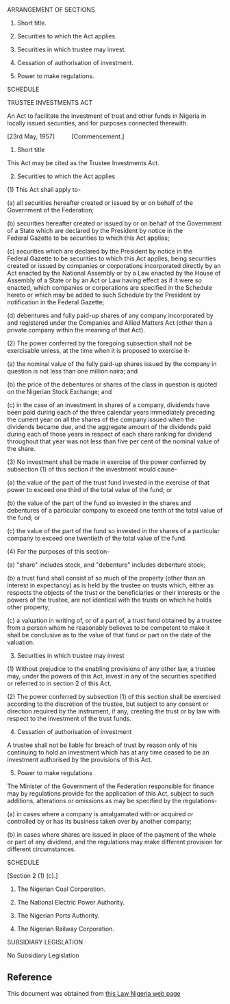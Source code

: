 # 

ARRANGEMENT OF SECTIONS

1. Short title.

2. Securities to which the Act applies.

3. Securities in which trustee may invest.

4. Cessation of authorisation of investment.

5. Power to make regulations.

SCHEDULE

TRUSTEE INVESTMENTS ACT

An Act to facilitate the investment of trust and other funds in Nigeria in locally issued securities, and for purposes connected therewith.

[23rd May, 1957]          [Commencement.]

1. Short title

This Act may be cited as the Trustee Investments Act.

2. Securities to which the Act applies

(1) This Act shall apply to-

(a) all securities hereafter created or issued by or on behalf of the Government of the Federation;

(b) securities hereafter created or issued by or on behalf of the Government of a State which are declared by the President by notice in the Federal Gazette to be securities to which this Act applies;

(c) securities which are declared by the President by notice in the Federal Gazette to be securities to which this Act applies, being securities created or issued by companies or corporations incorporated directly by an Act enacted by the National Assembly or by a Law enacted by the House of Assembly of a State or by an Act or Law having effect as if it were so enacted, which companies or corporations are specified in the Schedule hereto or which may be added to such Schedule by the President by notification in the Federal Gazette;

(d) debentures and fully paid-up shares of any company incorporated by and registered under the Companies and Allied Matters Act (other than a private company within the meaning of that Act).

(2) The power conferred by the foregoing subsection shall not be exercisable unless, at the time when it is proposed to exercise it-

(a) the nominal value of the fully paid-up shares issued by the company in question is not less than one million naira; and

(b) the price of the debentures or shares of the class in question is quoted on the Nigerian Stock Exchange; and

(c) in the case of an investment in shares of a company, dividends have been paid during each of the three calendar years immediately preceding the current year on all the shares of the company issued when the dividends became due, and the aggregate amount of the dividends paid during each of those years in respect of each share ranking for dividend throughout that year was not less than five per cent of the nominal value of the share.

(3) No investment shall be made in exercise of the power conferred by subsection (1) of this section if the investment would cause-

(a) the value of the part of the trust fund invested in the exercise of that power to exceed one third of the total value of the fund; or

(b) the value of the part of the fund so invested in the shares and debentures of a particular company to exceed one tenth of the total value of the fund; or

(c) the value of the part of the fund so invested in the shares of a particular company to exceed one twentieth of the total value of the fund.

(4) For the purposes of this section-

(a) "share" includes stock, and "debenture" includes debenture stock;

(b) a trust fund shall consist of so much of the property (other than an interest in expectancy) as is held by the trustee on trusts which, either as respects the objects of the trust or the beneficiaries or their interests or the powers of the trustee, are not identical with the trusts on which he holds other property;

(c) a valuation in writing of, or of a part of, a trust fund obtained by a trustee from a person whom he reasonably believes to be competent to make it shall be conclusive as to the value of that fund or part on the date of the valuation.

3. Securities in which trustee may invest

(1) Without prejudice to the enabling provisions of any other law, a trustee may, under the powers of this Act, invest in any of the securities specified or referred to in section 2 of this Act.

(2) The power conferred by subsection (1) of this section shall be exercised according to the discretion of the trustee, but subject to any consent or direction required by the instrument, if any, creating the trust or by law with respect to the investment of the trust funds.

4. Cessation of authorisation of investment

A trustee shall not be liable for breach of trust by reason only of his continuing to hold an investment which has at any time ceased to be an investment authorised by the provisions of this Act.

5. Power to make regulations

The Minister of the Government of the Federation responsible for finance may by regulations provide for the application of this Act, subject to such additions, alterations or omissions as may be specified by the regulations-

(a) in cases where a company is amalgamated with or acquired or controlled by or has its business taken over by another company;

(b) in cases where shares are issued in place of the payment of the whole or part of any dividend, and the regulations may make different provision for different circumstances.

SCHEDULE

[Section 2 (1) (c).]

1. The Nigerian Coal Corporation.

2. The National Electric Power Authority.

3. The Nigerian Ports Authority.

4. The Nigerian Railway Corporation.

SUBSIDIARY LEGISLATION

No Subsidiary Legislation

## Reference

This document was obtained from [this Law Nigeria web page](http://www.lawnigeria.com/LFN/T/Trustee-Investments-Act.php)
